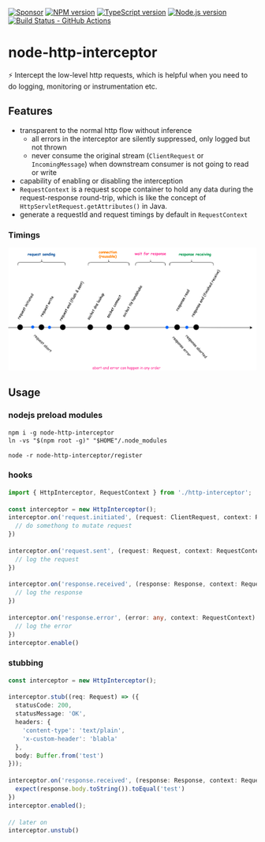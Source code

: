 [![Sponsor][sponsor-badge]][sponsor]
[![NPM version][npm-badge]][npm]
[![TypeScript version][ts-badge]][typescript-4-2]
[![Node.js version][nodejs-badge]][nodejs]
[![Build Status - GitHub Actions][gha-badge]][gha-ci]

# node-http-interceptor

⚡ Intercept the low-level http requests, which is helpful when you need to do logging, monitoring or instrumentation etc.

## Features

- transparent to the normal http flow without inference
  - all errors in the interceptor are silently suppressed, only logged but not thrown
  - never consume the original stream (`ClientRequest` or `IncomingMessage`) when downstream consumer is not going to read or write
- capability of enabling or disabling the interception
- `RequestContext` is a request scope container to hold any data during the request-response round-trip, which is like the concept of `HttpServletRequest.getAttributes()` in Java.
- generate a requestId and request timings by default in `RequestContext`

### Timings
![timings](timings.png)

## Usage

### nodejs preload modules

```
npm i -g node-http-interceptor
ln -vs "$(npm root -g)" "$HOME"/.node_modules
```

```shell
node -r node-http-interceptor/register
```

### hooks

```typescript
import { HttpInterceptor, RequestContext } from './http-interceptor';

const interceptor = new HttpInterceptor();
interceptor.on('request.initiated', (request: ClientRequest, context: RequestContext) => {
  // do somethong to mutate request
})

interceptor.on('request.sent', (request: Request, context: RequestContext) => {
  // log the request
})

interceptor.on('response.received', (response: Response, context: RequestContext) => {
  // log the response
})

interceptor.on('response.error', (error: any, context: RequestContext) => {
  // log the error
})
interceptor.enable()
```

### stubbing

```typescript
const interceptor = new HttpInterceptor();

interceptor.stub((req: Request) => ({
  statusCode: 200,
  statusMessage: 'OK',
  headers: {
    'content-type': 'text/plain',
    'x-custom-header': 'blabla'
  },
  body: Buffer.from('test')
}));

interceptor.on('response.received', (response: Response, context: RequestContext) => {
  expect(response.body.toString()).toEqual('test')
})
interceptor.enabled();

// later on
interceptor.unstub()
```



[ts-badge]: https://img.shields.io/badge/TypeScript-4.2-blue.svg
[nodejs-badge]: https://img.shields.io/badge/Node.js->=%2012.20-blue.svg
[nodejs]: https://nodejs.org/dist/latest-v14.x/docs/api/
[gha-badge]: https://github.com/chaoyangnz/node-http-interceptor/workflows/build/badge.svg
[gha-ci]: https://github.com/chaoyangnz/node-http-interceptor/actions
[typescript]: https://www.typescriptlang.org/
[typescript-4-2]: https://www.typescriptlang.org/docs/handbook/release-notes/typescript-4-2.html
[license-badge]: https://img.shields.io/badge/license-MIT-blue.svg
[license]: https://github.com/chaoyangnz/node-http-interceptor/blob/master/LICENSE
[sponsor-badge]: https://img.shields.io/badge/♥-Sponsor-fc0fb5.svg
[sponsor]: https://github.com/sponsors/chaoyangnz
[jest]: https://facebook.github.io/jest/
[eslint]: https://github.com/eslint/eslint
[prettier]: https://prettier.io
[volta]: https://volta.sh
[volta-getting-started]: https://docs.volta.sh/guide/getting-started
[volta-tomdale]: https://twitter.com/tomdale/status/1162017336699838467?s=20
[gh-actions]: https://github.com/features/actions
[travis]: https://travis-ci.org
[repo-template-action]: https://github.com/chaoyangnz/node-http-interceptor/generate
[npm-badge]: https://img.shields.io/npm/v/node-http-interceptor
[npm]: https://www.npmjs.com/package/node-http-interceptor
